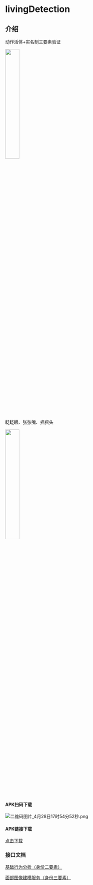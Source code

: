 # livingDetection

## 介绍
动作活体+实名制三要素验证</p>
<img src="https://i.loli.net/2021/04/28/iETFYaWVChxMNsu.jpg" width="30%" height="30%"  align=center />

眨眨眼、张张嘴、摇摇头</p>
<img src="https://i.loli.net/2021/04/28/9BIAbgziym34H2t.jpg" width="30%" height="30%"  align=center />

#### APK扫码下载
![二维码图片_4月28日17时54分52秒.png](https://i.loli.net/2021/04/28/Y7incW8pOa9RCJG.png)
#### APK链接下载
<a href="http://d.firim.top/mkcv" target="_blank">点击下载</a>

### 接口文档

<a href="https://www.yuque.com/docs/share/86483b43-9654-4d1b-b18a-3a9a19f2ee44" target="_blank">基础行为分析（身份二要素）</a>

<a href="https://www.yuque.com/docs/share/fd23f354-c070-4098-8d4f-5cbaa7912272" target="_blank">面部图像建模服务（身份三要素）</a>

